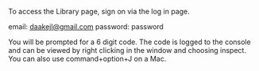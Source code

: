 To access the Library page, sign on via the log in page.

email: daakejl@gmail.com
password: password

You will be prompted for a 6 digit code. The code is logged to the console and can be viewed by right clicking in the window and choosing inspect. You can also use command+option+J on a Mac.

